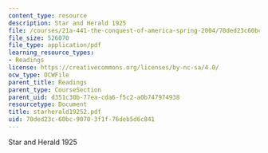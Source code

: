 ```yaml
---
content_type: resource
description: Star and Herald 1925
file: /courses/21a-441-the-conquest-of-america-spring-2004/70ded23c60bc90703f1f76deb5d6c841_starherald19252.pdf
file_size: 526070
file_type: application/pdf
learning_resource_types:
- Readings
license: https://creativecommons.org/licenses/by-nc-sa/4.0/
ocw_type: OCWFile
parent_title: Readings
parent_type: CourseSection
parent_uid: d351c30b-77ea-cda6-f5c2-a0b747974938
resourcetype: Document
title: starherald19252.pdf
uid: 70ded23c-60bc-9070-3f1f-76deb5d6c841
---
```

Star and Herald 1925